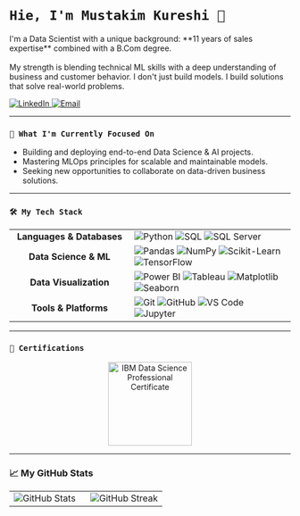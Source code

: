 # ```Hie, I'm Mustakim Kureshi 👋```

<p align="left">
  I'm a Data Scientist with a unique background: **11 years of sales expertise** combined with a B.Com degree.
  <br><br>
  My strength is blending technical ML skills with a deep understanding of business and customer behavior. I don't just build models. 
  I build solutions that solve real-world problems.
</p>

<p align="left">
  <a href="https://www.linkedin.com/in/mustakimkureshi/" target="_blank">
    <img src="https://img.shields.io/badge/LinkedIn-0077B5?style=for-the-badge&logo=linkedin&logoColor=white" alt="LinkedIn"/>
  </a>
  <a href="mailto:kureshi.mustkim@outlook.com">
    <img src="https://img.shields.io/badge/Email-0078D4?style=for-the-badge&logo=microsoft-outlook&logoColor=white" alt="Email"/>
  </a>
</p>

---

### ```🔭 What I'm Currently Focused On```

* Building and deploying end-to-end Data Science & AI projects.
* Mastering MLOps principles for scalable and maintainable models.
* Seeking new opportunities to collaborate on data-driven business solutions.

---

### ```🛠️ My Tech Stack```

<table>
  <tr>
    <td align="center" width="200">
      <strong>Languages & Databases</strong>
    </td>
    <td>
      <img src="https://img.shields.io/badge/Python-3776AB?style=for-the-badge&logo=python&logoColor=white" alt="Python" />
      <img src="https://img.shields.io/badge/SQL-4479A1?style=for-the-badge&logo=sql&logoColor=white" alt="SQL" />
      <img src="https://img.shields.io/badge/SQL Server-CC2927?style=for-the-badge&logo=microsoft-sql-server&logoColor=white" alt="SQL Server" />
    </td>
  </tr>
  <tr>
    <td align="center">
      <strong>Data Science & ML</strong>
    </td>
    <td>
      <img src="https://img.shields.io/badge/Pandas-150458?style=for-the-badge&logo=pandas&logoColor=white" alt="Pandas" />
      <img src="https://img.shields.io/badge/NumPy-013243?style=for-the-badge&logo=numpy&logoColor=white" alt="NumPy" />
      <img src="https://img.shields.io/badge/SciKit Learn-F7931E?style=for-the-badge&logo=scikit-learn&logoColor=white" alt="Scikit-Learn" />
      <img src="https://img.shields.io/badge/TensorFlow-FF6F00?style=for-the-badge&logo=tensorflow&logoColor=white" alt="TensorFlow" />
    </td>
  </tr>
  <tr>
    <td align="center">
      <strong>Data Visualization</strong>
    </td>
    <td>
      <img src="https://img.shields.io/badge/Power%20BI-F2C811?style=for-the-badge&logo=powerbi&logoColor=black" alt="Power BI" />
      <img src="https://img.shields.io/badge/Tableau-E97627?style=for-the-badge&logo=tableau&logoColor=white" alt="Tableau" />
      <img src="https://img.shields.io/badge/Matplotlib-313131?style=for-the-badge&logo=matplotlib&logoColor=white" alt="Matplotlib" />
      <img src="https://img.shields.io/badge/Seaborn-34A853?style=for-the-badge&logo=seaborn&logoColor=white" alt="Seaborn" />
    </td>
  </tr>
  <tr>
    <td align="center">
      <strong>Tools & Platforms</strong>
    </td>
    <td>
      <img src="https://img.shields.io/badge/Git-F05032?style=for-the-badge&logo=git&logoColor=white" alt="Git" />
      <img src="https://img.shields.io/badge/GitHub-181717?style=for-the-badge&logo=github&logoColor=white" alt="GitHub" />
      <img src="https://img.shields.io/badge/VS%20Code-007ACC?style=for-the-badge&logo=visual-studio-code&logoColor=white" alt="VS Code" />
      <img src="https://img.shields.io/badge/Jupyter-F37626?style=for-the-badge&logo=jupyter&logoColor=white" alt="Jupyter" />
    </td>
  </tr>
</table>

---


### ```🏅 Certifications```

<p align="center">
  <a href="https://www.credly.com/users/mustakim-abdulvahid-kureshi/badges#credly">
    <img src="https://www.credly.com/badges/ceac1340-821f-4386-ad0a-2e6c2c95e7c9/public_url" alt="IBM Data Science Professional Certificate" width="150" />
  </a>
  </p>

---

### 📈 My GitHub Stats

<table width="100%">
  <tr>
    <td width="50%">
      <img align="center" src="https://github-readme-stats.vercel.app/api?username=kureshimustakim&show_icons=true&theme=merko&hide_border=true&layout=compact" alt="GitHub Stats" />
    </td>
    <td width="50%">
      <img align="center" src="https://github-readme-streak-stats.herokuapp.com/?user=Kureshimustakim&theme=merko&hide_border=true" alt="GitHub Streak" />
    </td>
  </tr>
</table>
